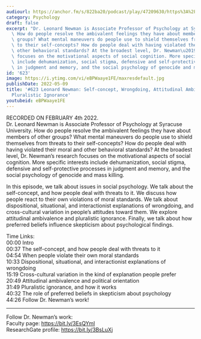 ```yaml
---
audiourl: https://anchor.fm/s/822ba20/podcast/play/47209630/https%3A%2F%2Fd3ctxlq1ktw2nl.cloudfront.net%2Fstaging%2F2022-1-5%2Ffd5a6546-24d6-e2dd-dd68-0e3a8648272f.m4a
category: Psychology
draft: false
excerpt: "Dr. Leonard Newman is Associate Professor of Psychology at Syracuse University.\
  \ How do people resolve the ambivalent feelings they have about members of other\
  \ groups? What mental maneuvers do people use to shield themselves from threats\
  \ to their self-concepts? How do people deal with having violated their moral and\
  \ other behavioral standards? At the broadest level, Dr. Newman\u2019s research\
  \ focuses on the motivational aspects of social cognition. More specific interests\
  \ include dehumanization, social stigma, defensive and self-protective processes\
  \ in judgment and memory, and the social psychology of genocide and mass killing."
id: '623'
image: https://i.ytimg.com/vi/eBPWaaye1FE/maxresdefault.jpg
publishDate: 2022-05-09
title: '#623 Leonard Newman: Self-concept, Wrongdoing, Attitudinal Ambivalence, and
  Pluralistic Ignorance'
youtubeid: eBPWaaye1FE
---
```

<div class="timelinks">

RECORDED ON FEBRUARY 4th 2022.  
Dr. Leonard Newman is Associate Professor of Psychology at Syracuse University. How do people resolve the ambivalent feelings they have about members of other groups? What mental maneuvers do people use to shield themselves from threats to their self-concepts? How do people deal with having violated their moral and other behavioral standards? At the broadest level, Dr. Newman’s research focuses on the motivational aspects of social cognition. More specific interests include dehumanization, social stigma, defensive and self-protective processes in judgment and memory, and the social psychology of genocide and mass killing.

In this episode, we talk about issues in social psychology. We talk about the self-concept, and how people deal with threats to it. We discuss how people react to their own violations of moral standards. We talk about dispositional, situational, and interactionist explanations of wrongdoing, and cross-cultural variation in people’s attitudes toward them. We explore attitudinal ambivalence and pluralistic ignorance. Finally, we talk about how preferred beliefs influence skepticism about psychological findings.

Time Links:  
<time>00:00</time> Intro  
<time>00:37</time> The self-concept, and how people deal with threats to it  
<time>04:54</time> When people violate their own moral standards  
<time>10:33</time> Dispositional, situational, and interactionist explanations of wrongdoing  
<time>15:19</time> Cross-cultural variation in the kind of explanation people prefer  
<time>20:49</time> Attitudinal ambivalence and political orientation  
<time>31:49</time> Pluralistic ignorance, and how it works  
<time>40:32</time> The role of preferred beliefs in skepticism about psychology  
<time>44:26</time> Follow Dr. Newman’s work!

---

Follow Dr. Newman’s work:  
Faculty page: https://bit.ly/3EsQYmI  
ResearchGate profile: https://bit.ly/3BsLuXj
</div>

